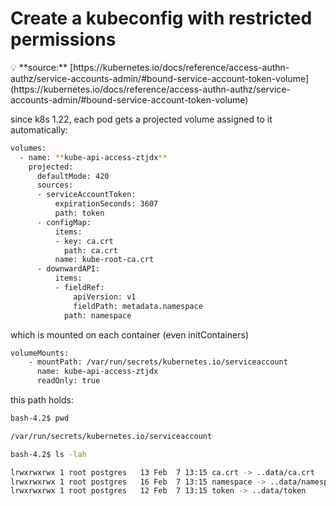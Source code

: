 # Create a kubeconfig with restricted permissions

<aside>
💡 **source:** [https://kubernetes.io/docs/reference/access-authn-authz/service-accounts-admin/#bound-service-account-token-volume](https://kubernetes.io/docs/reference/access-authn-authz/service-accounts-admin/#bound-service-account-token-volume)

</aside>

since k8s 1.22, each pod gets a projected volume assigned to it automatically:

```bash
volumes:
  - name: **kube-api-access-ztjdx**
    projected:
      defaultMode: 420
      sources:
      - serviceAccountToken:
          expirationSeconds: 3607
          path: token
      - configMap:
          items:
          - key: ca.crt
            path: ca.crt
          name: kube-root-ca.crt
      - downwardAPI:
          items:
          - fieldRef:
              apiVersion: v1
              fieldPath: metadata.namespace
            path: namespace
```

which is mounted on each container (even initContainers)

```bash
volumeMounts:
    - mountPath: /var/run/secrets/kubernetes.io/serviceaccount
      name: kube-api-access-ztjdx
      readOnly: true
```

this path holds:

```bash
bash-4.2$ pwd

/var/run/secrets/kubernetes.io/serviceaccount
```

```bash
bash-4.2$ ls -lah

lrwxrwxrwx 1 root postgres   13 Feb  7 13:15 ca.crt -> ..data/ca.crt
lrwxrwxrwx 1 root postgres   16 Feb  7 13:15 namespace -> ..data/namespace
lrwxrwxrwx 1 root postgres   12 Feb  7 13:15 token -> ..data/token
```